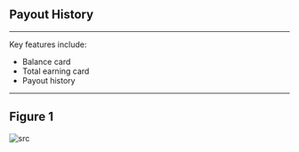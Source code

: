 ## Payout History
---
Key features  include:


- Balance card
- Total earning card
- Payout history

---

## Figure 1
 
 ![src](/assets/dashkit/payout-history.jpeg)

